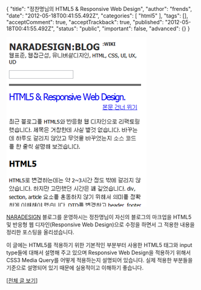 {
    "title": "정찬명님의 HTML5 & Responsive Web Design",
    "author": "frends",
    "date": "2012-05-18T00:41:55.492Z",
    "categories": [
        "html5"
    ],
    "tags": [],
    "acceptComment": true,
    "acceptTrackback": true,
    "published": "2012-05-18T00:41:55.492Z",
    "status": "public",
    "important": false,
    "advanced": {}
}

![](./@img/naradesign-responsive-design.gif)

[NARADESIGN](http://naradesign.net/wp/) 블로그를 운영하시는 정찬명님이 자신의 블로그의 마크업을 HTML5 및 반응형 웹 디자인(Responsive Web Design)으로 수정을 하면서 그 적용한 내용을 정리한 포스팅을 올리셨습니다.

이 글에는 HTML5를 적용하기 위한 기본적인 부분부터 사용한 HTML5 태그와 input type들에 대해서 설명해 주고 있으며 Responsive Web Design을 적용하기 위해서 CSS3 Media Query를 어떻게 적용하는지 설명되어 있습니다. 실제 적용한 부분들을 기준으로 설명되어 있기 때문에 실용적이고 이해하기 좋습니다.

[[전체 글 보기](http://naradesign.net/wp/2011/05/27/1483/)]